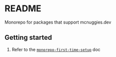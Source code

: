 # README

Monorepo for packages that support mcnuggies.dev

## Getting started

1. Refer to the [`monorepo-first-time-setup`](00_monorepo-first-time-setup.md) doc
